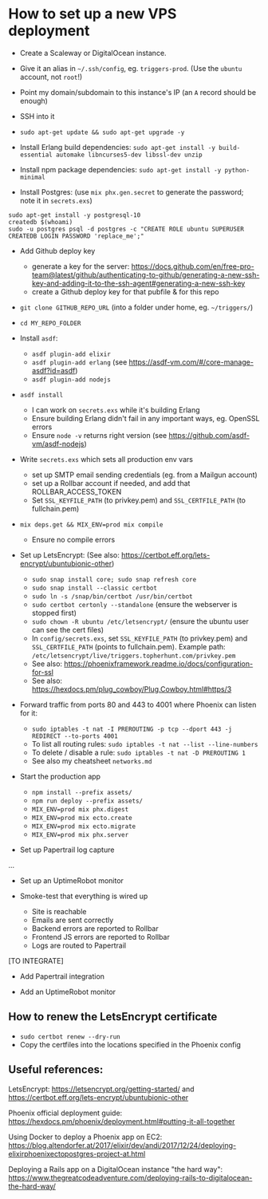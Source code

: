 # How to set up a new VPS deployment

* Create a Scaleway or DigitalOcean instance.

* Give it an alias in `~/.ssh/config`, eg. `triggers-prod`.
  (Use the `ubuntu` account, not `root`!)

* Point my domain/subdomain to this instance's IP (an `A` record should be enough)

* SSH into it

* `sudo apt-get update && sudo apt-get upgrade -y`

* Install Erlang build dependencies: `sudo apt-get install -y build-essential automake libncurses5-dev libssl-dev unzip`

* Install npm package dependencies: `sudo apt-get install -y python-minimal`

* Install Postgres:
  (use `mix phx.gen.secret` to generate the password; note it in `secrets.exs`)

```
sudo apt-get install -y postgresql-10
createdb $(whoami)
sudo -u postgres psql -d postgres -c "CREATE ROLE ubuntu SUPERUSER CREATEDB LOGIN PASSWORD 'replace_me';"
```

* Add Github deploy key
  - generate a key for the server: https://docs.github.com/en/free-pro-team@latest/github/authenticating-to-github/generating-a-new-ssh-key-and-adding-it-to-the-ssh-agent#generating-a-new-ssh-key
  - create a Github deploy key for that pubfile & for this repo

* `git clone GITHUB_REPO_URL` (into a folder under home, eg. `~/triggers/`)

* `cd MY_REPO_FOLDER`

* Install `asdf`:
  - `asdf plugin-add elixir`
  - `asdf plugin-add erlang` (see https://asdf-vm.com/#/core-manage-asdf?id=asdf)
  - `asdf plugin-add nodejs`

* `asdf install`
  - I can work on `secrets.exs` while it's building Erlang
  - Ensure building Erlang didn't fail in any important ways, eg. OpenSSL errors
  - Ensure `node -v` returns right version (see https://github.com/asdf-vm/asdf-nodejs)

* Write `secrets.exs` which sets all production env vars
  - set up SMTP email sending credentials (eg. from a Mailgun account)
  - set up a Rollbar account if needed, and add that ROLLBAR_ACCESS_TOKEN
  - Set `SSL_KEYFILE_PATH` (to privkey.pem) and `SSL_CERTFILE_PATH` (to fullchain.pem)

* `mix deps.get && MIX_ENV=prod mix compile`
  - Ensure no compile errors

* Set up LetsEncrypt:
  (See also: https://certbot.eff.org/lets-encrypt/ubuntubionic-other)
  - `sudo snap install core; sudo snap refresh core`
  - `sudo snap install --classic certbot`
  - `sudo ln -s /snap/bin/certbot /usr/bin/certbot`
  - `sudo certbot certonly --standalone` (ensure the webserver is stopped first)
  - `sudo chown -R ubuntu /etc/letsencrypt/` (ensure the ubuntu user can see the cert files)
  - In `config/secrets.exs`, set `SSL_KEYFILE_PATH` (to privkey.pem) and `SSL_CERTFILE_PATH` (points to fullchain.pem). Example path: `/etc/letsencrypt/live/triggers.topherhunt.com/privkey.pem`
  - See also: https://phoenixframework.readme.io/docs/configuration-for-ssl
  - See also: https://hexdocs.pm/plug_cowboy/Plug.Cowboy.html#https/3

* Forward traffic from ports 80 and 443 to 4001 where Phoenix can listen for it:
  - `sudo iptables -t nat -I PREROUTING -p tcp --dport 443 -j REDIRECT --to-ports 4001`
  - To list all routing rules: `sudo iptables -t nat --list --line-numbers`
  - To delete / disable a rule: `sudo iptables -t nat -D PREROUTING 1`
  - See also my cheatsheet `networks.md`

* Start the production app
  - `npm install --prefix assets/`
  - `npm run deploy --prefix assets/`
  - `MIX_ENV=prod mix phx.digest`
  - `MIX_ENV=prod mix ecto.create`
  - `MIX_ENV=prod mix ecto.migrate`
  - `MIX_ENV=prod mix phx.server`



* Set up Papertrail log capture



...

* Set up an UptimeRobot monitor

* Smoke-test that everything is wired up
  - Site is reachable
  - Emails are sent correctly
  - Backend errors are reported to Rollbar
  - Frontend JS errors are reported to Rollbar
  - Logs are routed to Papertrail




[TO INTEGRATE]

* Add Papertrail integration

* Add an UptimeRobot monitor


## How to renew the LetsEncrypt certificate

* `sudo certbot renew --dry-run`
* Copy the certfiles into the locations specified in the Phoenix config


## Useful references:

LetsEncrypt: https://letsencrypt.org/getting-started/ and https://certbot.eff.org/lets-encrypt/ubuntubionic-other

Phoenix official deployment guide: https://hexdocs.pm/phoenix/deployment.html#putting-it-all-together

Using Docker to deploy a Phoenix app on EC2: https://blog.altendorfer.at/2017/elixir/dev/andi/2017/12/24/deploying-elixirphoenixectopostgres-project-at.html

Deploying a Rails app on a DigitalOcean instance "the hard way": https://www.thegreatcodeadventure.com/deploying-rails-to-digitalocean-the-hard-way/
